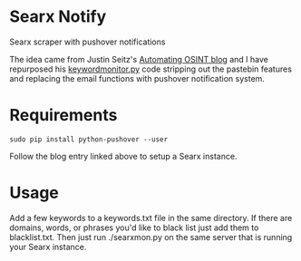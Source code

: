 # Searx Notify
Searx scraper with pushover notifications

The idea came from Justin Seitz's [Automating OSINT blog](http://www.automatingosint.com/blog/2017/04/building-a-keyword-monitoring-pipeline-with-python-pastebin-and-searx/) and I have repurposed his [keywordmonitor.py](https://github.com/automatingosint/osint_public/blob/master/keyword_monitor/keywordmonitor.py) code stripping out the pastebin features and replacing the email functions with pushover notification system.


# Requirements
`sudo pip install python-pushover --user`

Follow the blog entry linked above to setup a Searx instance.

# Usage

Add a few keywords to a keywords.txt file in the same directory. If there are domains, words, or phrases you'd like to black list just add them to blacklist.txt.
Then just run ./searxmon.py on the same server that is running your Searx instance.
